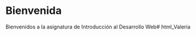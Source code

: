# Bienvenida
Bienvenidos a la asignatura de Introducción al Desarrollo Web#   h t m l _ V a l e r i a  
 